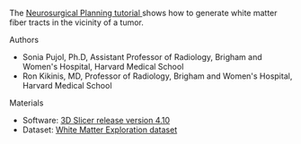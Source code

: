 

The <a href="spujol.github.io/NeurosurgicalPlanningTutorial/WhiteMatterExplorationTutorial-SPujol.pdf" target="_blank"> Neurosurgical Planning tutorial </a>  shows how to generate white matter fiber tracts in the vicinity of a tumor.

Authors
* Sonia Pujol, Ph.D, Assistant Professor of Radiology, Brigham and Women's Hospital, Harvard Medical School
* Ron Kikinis, MD, Professor of Radiology, Brigham and Women's Hospital, Harvard Medical School


Materials
* Software: [3D Slicer release version 4.10](https://download.slicer.org/)
* Dataset: [White Matter Exploration dataset](https://www.slicer.org/wiki/File:WhiteMatterExplorationData.zip)



